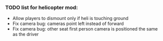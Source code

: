 ### TODO list for helicopter mod:
- Allow players to dismount only if heli is touching ground
- Fix camera bug: cameras point left instead of forward
- Fix camera bug: other seat first person camera is positioned the same as the driver

